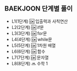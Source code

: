 ## BAEKJOON 단계별 풀이
 - L1(1단계) 🆗 입출력과 사칙연산
 - L2(2단계) 🆗 if문
 - L3(3단계) 🆗 for문
 - L4(4단계) 🆗 while문
 - L5(5단계) 🆗 1차원 배열
 - L6(6단계) 🆗 함수
 - L7(7단계) 🆗 문자열
 - L8(8단계) 🔜 수학 1
 
